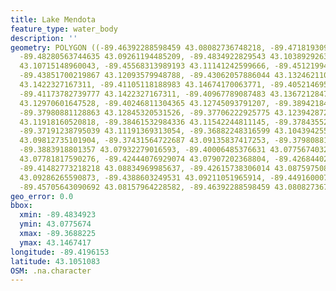 ```yaml
---
title: Lake Mendota
feature_type: water_body
description: ''
geometry: POLYGON ((-89.46392288598459 43.08082736748218, -89.47181930932281 43.08734677557477,
  -89.48280563744635 43.09261194485209, -89.4834922829543 43.10389292633135, -89.47147598656929
  43.10715148960043, -89.45568313989193 43.11141242599666, -89.45121994409163 43.11141242599666,
  -89.43851700219867 43.12093579948788, -89.43062057886044 43.13246211070172, -89.42512741479868
  43.1422327167311, -89.41105118188983 43.14674170063771, -89.40521469507453 43.14674170063771,
  -89.41173782739777 43.1422327167311, -89.40967789087483 43.13672128476109, -89.41002121362835
  43.12970601647528, -89.40246811304365 43.12745093791207, -89.38942184839718 43.12845320531526,
  -89.37980881128863 43.12845320531526, -89.37706222925775 43.12394287267092, -89.38255539331952
  43.11918160520818, -89.38461532984336 43.11542244811145, -89.37843552027363 43.11266558613318,
  -89.37191238795039 43.11191369313054, -89.36882248316599 43.10439425504687, -89.36950912867304
  43.09812735101904, -89.37431564722687 43.09135837417253, -89.37980881128863 43.08308416418145,
  -89.3883918801357 43.07932279016593, -89.40006485376631 43.07756740326705, -89.41070785913629
  43.07781817590276, -89.42444076929074 43.07907202368804, -89.42684402856719 43.08433790420443,
  -89.41482773218218 43.08834969985637, -89.42615738306014 43.08759750818433, -89.42993393335249
  43.09286265590873, -89.4388603249531 43.09211051965914, -89.44916000756869 43.08634383487265,
  -89.45705643090692 43.08157964228582, -89.46392288598459 43.08082736748218))
geo_error: 0.0
bbox:
  xmin: -89.4834923
  ymin: 43.0775674
  xmax: -89.3688225
  ymax: 43.1467417
longitude: -89.4196153
latitude: 43.1051083
OSM: .na.character
---
```

